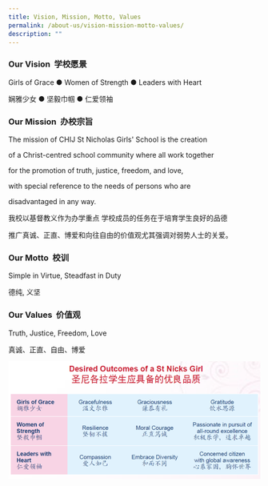 ```yaml
---
title: Vision, Mission, Motto, Values
permalink: /about-us/vision-mission-motto-values/
description: ""
---
```


### Our Vision  学校愿景

Girls of Grace ● Women of Strength ● Leaders with Heart

娴雅少女 ● 坚毅巾帼 ● 仁爱领袖

### Our Mission  办校宗旨

The mission of CHIJ St Nicholas Girls' School is the creation 

of a Christ-centred school community where all work together 

for the promotion of truth, justice, freedom, and love, 

with special reference to the needs of persons who are 

disadvantaged in any way.

我校以基督教义作为办学重点 学校成员的任务在于培育学生良好的品德

推广真诚、正直、博爱和向往自由的价值观尤其强调对弱势人士的关爱。

### Our Motto  校训 

Simple in Virtue, Steadfast in Duty 

德纯, 义坚

### Our Values  价值观

Truth, Justice, Freedom, Love

真诚、正直、自由、博爱

![](/images/vision_mission_values.png)

